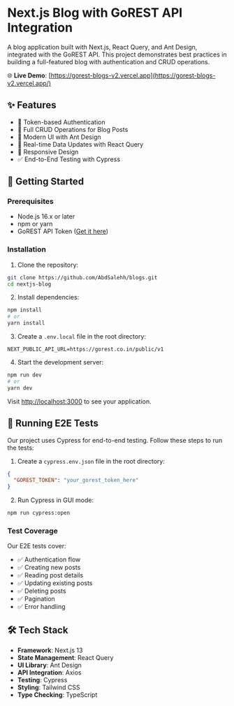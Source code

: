 # Next.js Blog with GoREST API Integration

A blog application built with Next.js, React Query, and Ant Design, integrated with the GoREST API. This project demonstrates best practices in building a full-featured blog with authentication and CRUD operations.

🌐 **Live Demo**: [https://gorest-blogs-v2.vercel.app](https://gorest-blogs-v2.vercel.app/)

## ✨ Features

- 🔐 Token-based Authentication
- 📝 Full CRUD Operations for Blog Posts
- 🎨 Modern UI with Ant Design
- 🔄 Real-time Data Updates with React Query
- 📱 Responsive Design
- ✅ End-to-End Testing with Cypress

## 🚀 Getting Started

### Prerequisites

- Node.js 16.x or later
- npm or yarn
- GoREST API Token ([Get it here](https://gorest.co.in/))

### Installation

1. Clone the repository:
```bash
git clone https://github.com/AbdSalehh/blogs.git
cd nextjs-blog
```

2. Install dependencies:
```bash
npm install
# or
yarn install
```

3. Create a `.env.local` file in the root directory:
```env
NEXT_PUBLIC_API_URL=https://gorest.co.in/public/v1
```

4. Start the development server:
```bash
npm run dev
# or
yarn dev
```

Visit [http://localhost:3000](http://localhost:3000) to see your application.

## 🧪 Running E2E Tests

Our project uses Cypress for end-to-end testing. Follow these steps to run the tests:

1. Create a `cypress.env.json` file in the root directory:
```json
{
  "GOREST_TOKEN": "your_gorest_token_here"
}
```

2. Run Cypress in GUI mode:
```bash
npm run cypress:open
```

### Test Coverage

Our E2E tests cover:
- ✅ Authentication flow
- ✅ Creating new posts
- ✅ Reading post details
- ✅ Updating existing posts
- ✅ Deleting posts
- ✅ Pagination
- ✅ Error handling

## 🛠️ Tech Stack

- **Framework**: Next.js 13
- **State Management**: React Query
- **UI Library**: Ant Design
- **API Integration**: Axios
- **Testing**: Cypress
- **Styling**: Tailwind CSS
- **Type Checking**: TypeScript
